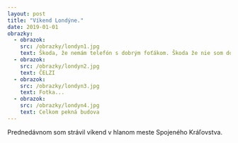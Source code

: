 ```yaml
---
layout: post
title: "Víkend Londýne."
date: 2019-01-01
obrazky:
  - obrazok:
    src: /obrazky/londyn1.jpg
    text: Škoda, že nemám telefón s dobrým foťákom. Škoda že nie som dobrý fotograf...
  - obrazok:
    src: /obrazky/londyn2.jpg
    text: ČELZI
  - obrazok:
    src: /obrazky/londyn3.jpg
    text: Fotka...
  - obrazok:
    src: /obrazky/londyn4.jpg
    text: Celkom pekná budova
---
```


Prednedávnom som strávil víkend v hlanom meste Spojeného Kráľovstva. 

